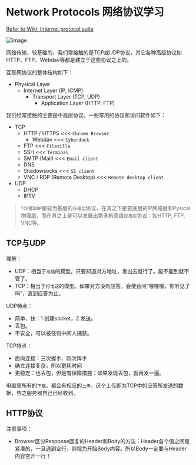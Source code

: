 # Network Protocols 网络协议学习

[Refer to Wiki: Internet protocol suite](https://www.wikiwand.com/en/Internet_protocol_suite)

![image](https://user-images.githubusercontent.com/14041622/48396713-525f9680-e756-11e8-820e-100216d7eb44.png)

网络传输，较基础的、我们常接触的是TCP或UDP协议，其它各种高级协议如HTTP、FTP、Webdav等都是建立于这些协议之上的。

互联网协议的整体结构如下：
- Physical Layer
    - Internet Layer (IP, ICMP)
        - Transport Layer (TCP, UDP)
            - Application Layer (HTTP, FTP)

我们经常接触的主要是中高层协议。一些常用的协议和访问软件如下：
- TCP
    - HTTP /  HTTPS    <<<  `Chrome Browser`
        - Webdav   <<< `Cyberduck`
    - FTP   <<< `Filezilla`
    - SSH   <<< `Terminal`
    - SMTP (Mail)    <<< `Email client`
    - DNS
    - Shadowsocks   <<< `SS client`
    - VNC / RDP (Remote Desktop)    <<< `Remote desktop client`
- UDP
    - DHCP
    - IPTV

> `TCP`和`UDP`是较为基层的`传输层`协议，在其之下是更底层的IP网络层和Pysical物理层，而在其之上是可以发展出繁多的高级`应用层`协议：如HTTP, FTP, VNC等。


## TCP与UDP

理解：
- UDP：相当于`写信`的模型。只要知道对方地址，发出去就行了。能不能到就不管了。
- TCP：相当于`打电话`的模型。如果对方没有应答，会使劲问“喂喂喂，你听见了吗”，直到应答为止。

UDP特点：
- 简单、快：1.创建socket，2.发送。
- 丢包。
- 不安全，可以被任何中间人捕获。

TCP特点：
- 面向连接：三次握手、四次挥手
- 确立连接复杂，所以更耗时间
- 更稳定：也丢包，但是有保障措施：如果发现丢包，就再发一遍。

电脑里所有的`下载`，都会有相应的`上传`，这个上传即为TCP中的应答所发送的数据，告之服务器自己已经收到。

## HTTP协议

注意事项：
- Browser区分Response回复的Header和Body的方法：Header各个值之间是紧凑的，一旦遇到空行，则视为开始Body内容。所以Body一定要与Header内容空开一行！



